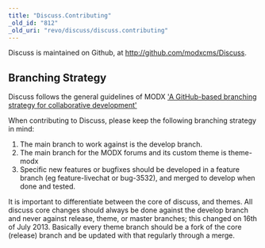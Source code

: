 ```yaml
---
title: "Discuss.Contributing"
_old_id: "812"
_old_uri: "revo/discuss/discuss.contributing"
---
```


Discuss is maintained on Github, at <http://github.com/modxcms/Discuss>.

Branching Strategy
------------------

Discuss follows the general guidelines of MODX ['A GitHub-based branching strategy for collaborative development'](/community/contribute/using-git-and-github/community-contributors-guide "Community Contributor's Guide")

When contributing to Discuss, please keep the following branching strategy in mind:

1. The main branch to work against is the develop branch.
2. The main branch for the MODX forums and its custom theme is theme-modx
3. Specific new features or bugfixes should be developed in a feature branch (eg feature-livechat or bug-3532), and merged to develop when done and tested.

It is important to differentiate between the core of discuss, and themes. All discuss core changes should always be done against the develop branch and never against release, theme, or master branches; this changed on 16th of July 2013. Basically every theme branch should be a fork of the core (release) branch and be updated with that regularly through a merge.